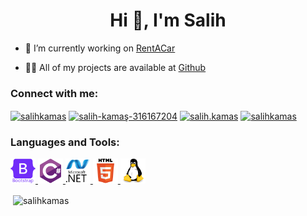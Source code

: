 <h1 align="center">Hi 👋, I'm Salih</h1>

- 🔭 I’m currently working on [RentACar](https://github.com/salihkamas/ReCapProject)

- 👨‍💻 All of my projects are available at [Github](https://github.com/salihkamas)


<h3 align="left">Connect with me:</h3>
<p align="left">
<a href="https://twitter.com/salihkamas" target="blank"><img align="center" src="https://cdn.jsdelivr.net/npm/simple-icons@3.0.1/icons/twitter.svg" alt="salihkamas" height="30" width="40" /></a>
<a href="https://linkedin.com/in/salih-kamaş-316167204" target="blank"><img align="center" src="https://cdn.jsdelivr.net/npm/simple-icons@3.0.1/icons/linkedin.svg" alt="salih-kamaş-316167204" height="30" width="40" /></a>
<a href="https://fb.com/salih.kamas" target="blank"><img align="center" src="https://cdn.jsdelivr.net/npm/simple-icons@3.0.1/icons/facebook.svg" alt="salih.kamas" height="30" width="40" /></a>
<a href="mailto:msalihkamas@gmail.com" target="blank"><img align="center" src="https://cdn.jsdelivr.net/npm/simple-icons@3.0.1/icons/gmail.svg" alt="salihkamas" height="30" width="40" /></a>
</p>

<h3 align="left">Languages and Tools:</h3>
<p align="left"> <a href="https://getbootstrap.com" target="_blank"> <img src="https://raw.githubusercontent.com/devicons/devicon/master/icons/bootstrap/bootstrap-plain-wordmark.svg" alt="bootstrap" width="40" height="40"/> </a> <a href="https://www.w3schools.com/cs/" target="_blank"> <img src="https://raw.githubusercontent.com/devicons/devicon/master/icons/csharp/csharp-original.svg" alt="csharp" width="40" height="40"/> </a> <a href="https://dotnet.microsoft.com/" target="_blank"> <img src="https://raw.githubusercontent.com/devicons/devicon/master/icons/dot-net/dot-net-original-wordmark.svg" alt="dotnet" width="40" height="40"/> </a> <a href="https://www.w3.org/html/" target="_blank"> <img src="https://raw.githubusercontent.com/devicons/devicon/master/icons/html5/html5-original-wordmark.svg" alt="html5" width="40" height="40"/> </a> <a href="https://www.linux.org/" target="_blank"> <img src="https://raw.githubusercontent.com/devicons/devicon/master/icons/linux/linux-original.svg" alt="linux" width="40" height="40"/> </a> </p>

<p>&nbsp;<img align="center" src="https://github-readme-stats.vercel.app/api?username=salihkamas&show_icons=true&locale=en" alt="salihkamas" /></p>
